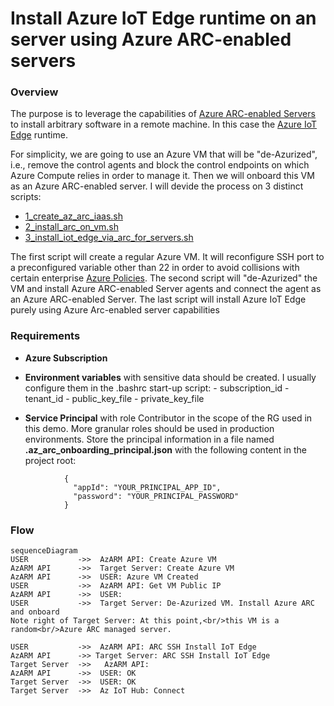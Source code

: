 # Install Azure IoT Edge runtime on an server using Azure ARC-enabled servers
### Overview ###
The purpose is to leverage the capabilities of [Azure ARC-enabled Servers](https://docs.microsoft.com/en-us/azure/azure-arc/servers/overview) to install arbitrary software in a remote machine. In this case the [Azure IoT Edge](https://docs.microsoft.com/en-us/azure/iot-edge/iot-edge-runtime?view=iotedge-1.4) runtime.

For simplicity, we are going to use an Azure VM that will be "de-Azurized", i.e., remove the control agents and block the control endpoints on which Azure Compute relies in order to manage it. Then we will onboard this VM  as an Azure ARC-enabled server. 
I will devide the process on 3 distinct scripts:

 - [1_create_az_arc_iaas.sh](https://github.com/SeryioGonzalez/install_iot_edge_with_arc_for_servers/blob/main/1_create_az_arc_iaas.sh "1_create_az_arc_iaas.sh")
 - [2_install_arc_on_vm.sh](https://github.com/SeryioGonzalez/install_iot_edge_with_arc_for_servers/blob/main/1_create_az_arc_iaas.sh "2_install_arc_on_vm.sh")
 - [3_install_iot_edge_via_arc_for_servers.sh](https://github.com/SeryioGonzalez/install_iot_edge_with_arc_for_servers/blob/main/1_create_az_arc_iaas.sh "3_install_iot_edge_via_arc_for_servers.sh")

The first script will create a regular Azure VM. It will reconfigure SSH port to a preconfigured variable other than 22 in order to avoid collisions with certain enterprise [Azure Policies](https://docs.microsoft.com/en-us/azure/governance/policy/overview).
The second script will "de-Azurized" the VM and install Azure ARC-enabled Server agents and connect the agent as an Azure ARC-enabled Server.
The last script will install Azure IoT Edge purely using Azure Arc-enabled server capabilities

### Requirements
- **Azure Subscription**
- **Environment variables** with sensitive data should be created. I usually configure them in the .bashrc start-up script:
		- subscription_id
		- tenant_id
		- public_key_file
		- private_key_file
		
- **Service Principal** with role Contributor in the scope of the RG used in this demo. More granular roles should be used in production environments. Store the principal information in a file named **.az_arc_onboarding_principal.json** with the following content in the project root:
```
			{
			  "appId": "YOUR_PRINCIPAL_APP_ID",
			  "password": "YOUR_PRINCIPAL_PASSWORD"
			}
```
### Flow
```mermaid
sequenceDiagram
USER           ->>  AzARM API: Create Azure VM
AzARM API      ->>  Target Server: Create Azure VM
AzARM API      ->>  USER: Azure VM Created
USER           ->>  AzARM API: Get VM Public IP
AzARM API      ->>  USER: 
USER           ->>  Target Server: De-Azurized VM. Install Azure ARC and onboard
Note right of Target Server: At this point,<br/>this VM is a random<br/>Azure ARC managed server.

USER           ->>  AzARM API: ARC SSH Install IoT Edge
AzARM API      ->> Target Server: ARC SSH Install IoT Edge
Target Server  ->>   AzARM API: 
AzARM API      ->>  USER: OK
Target Server  ->>  USER: OK
Target Server  ->>  Az IoT Hub: Connect
```
